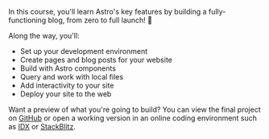 In this course, you'll learn Astro's key features by building a fully-functioning blog, from zero to full launch! 🚀

Along the way, you'll:

- Set up your development environment
- Create pages and blog posts for your website
- Build with Astro components
- Query and work with local files
- Add interactivity to your site
- Deploy your site to the web

Want a preview of what you're going to build? You can view the final project on [GitHub](https://github.com/withastro/blog-tutorial-demo) or open a working version in an online coding environment such as [IDX](https://idx.google.com/import?url=https:%2F%2Fgithub.com%2Fwithastro%2Fblog-tutorial-demo%2F) or [StackBlitz](https://stackblitz.com/github/withastro/blog-tutorial-demo/tree/complete?file=src%2Fpages%2Findex.astro).
